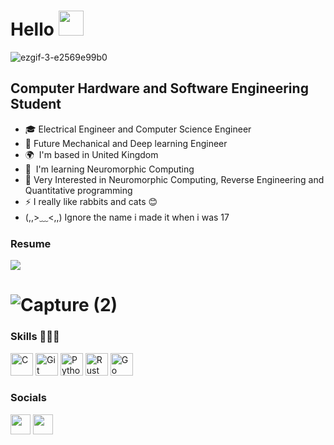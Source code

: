 Hello  <img height="40" src="https://raw.githubusercontent.com/innng/innng/master/assets/kyubey.gif"/> 
======================================================================================================================================

![ezgif-3-e2569e99b0](https://github.com/emocreator/emocreator/assets/58938156/5fa9be0f-185f-487a-a09b-f2183fc31fe9)


Computer Hardware and Software Engineering Student 
--------------------------------------------------------------------------------------------------------

* 🎓  Electrical Engineer and Computer Science Engineer
* 🔧  Future Mechanical  and Deep learning Engineer
* 🌍  I'm based in United Kingdom
* 🧠  I'm learning Neuromorphic Computing
* 🤖  Very Interested in Neuromorphic Computing, Reverse Engineering and Quantitative programming
* ⚡  I really like rabbits and cats 😊
* (,,>﹏<,,) Ignore the name i made it when i was 17

### Resume

[![](https://img.shields.io/badge/-resume-332B40?style=flat-square)](https://drive.google.com/file/d/142BMwPiDHvaKaYt7_tyVHG1ETNgwzZgv/view?usp=share_link)


![Capture (2)](https://user-images.githubusercontent.com/58938156/228657201-7f1e660a-57f0-4c2d-961b-1cd3515f6cbf.PNG)
======================================================================================================================================


### Skills 👨🏻‍💻


<p align="left">
<a href="https://docs.microsoft.com/en-us/cpp/?view=msvc-170" target="_blank" rel="noreferrer"><img src="https://raw.githubusercontent.com/danielcranney/readme-generator/main/public/icons/skills/c-colored.svg" width="36" height="36" alt="C" /></a>
<a href="https://git-scm.com/" target="_blank" rel="noreferrer"><img src="https://raw.githubusercontent.com/danielcranney/readme-generator/main/public/icons/skills/git-colored.svg" width="36" height="36" alt="Git" /></a>
<a href="https://www.python.org/" target="_blank" rel="noreferrer"><img src="https://raw.githubusercontent.com/danielcranney/readme-generator/main/public/icons/skills/python-colored.svg" width="36" height="36" alt="Python" /></a>
<a href="https://www.rust-lang.org/" target="_blank" rel="noreferrer"><img src="https://raw.githubusercontent.com/danielcranney/readme-generator/main/public/icons/skills/rust-colored.svg" width="36" height="36" alt="Rust" /></a>
<a href="https://go.dev/doc/" target="_blank" rel="noreferrer"><img src="https://raw.githubusercontent.com/danielcranney/readme-generator/main/public/icons/skills/go-colored.svg" width="36" height="36" alt="Go" /></a>
</p>


### Socials

<p align="left"> <a href="https://www.github.com/emocreator" target="_blank" rel="noreferrer"><img src="https://raw.githubusercontent.com/danielcranney/readme-generator/main/public/icons/socials/github.svg" width="32" height="32" /></a> <a href="https://www.linkedin.com/in/nnamdi-aghanya-daniel/" target="_blank" rel="noreferrer"><img src="https://raw.githubusercontent.com/danielcranney/readme-generator/main/public/icons/socials/linkedin.svg" width="32" height="32" /></a></p>
